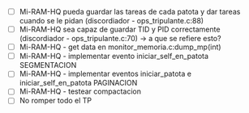 - [ ] Mi-RAM-HQ pueda guardar las tareas de cada patota y dar tareas cuando se le pidan (discordiador - ops_tripulante.c:88)
- [ ] Mi-RAM-HQ sea capaz de guardar TID y PID correctamente (discordiador - ops_tripulante.c:70) -> a que se refiere esto?
- [ ] Mi-RAM-HQ - get data en monitor_memoria.c:dump_mp(int)
- [ ] Mi-RAM-HQ - implementar evento iniciar_self_en_patota SEGMENTACION
- [ ] Mi-RAM-HQ - implementar eventos iniciar_patota e iniciar_self_en_patota PAGINACION
- [ ] Mi-RAM-HQ - testear compactacion
- [ ] No romper todo el TP